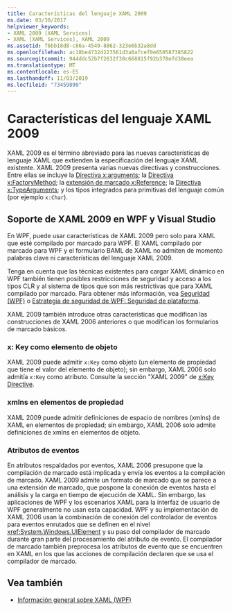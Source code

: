 ```yaml
---
title: Características del lenguaje XAML 2009
ms.date: 03/30/2017
helpviewer_keywords:
- XAML 2009 [XAML Services]
- XAML [XAML Services], XAML 2009
ms.assetid: f6bb18d8-c86a-4549-8862-323e6b32a8dd
ms.openlocfilehash: ac18be4732d223561d3a0afcef0e650587385822
ms.sourcegitcommit: 944ddc52b7f2632f30c668815f92b378efd38eea
ms.translationtype: MT
ms.contentlocale: es-ES
ms.lasthandoff: 11/03/2019
ms.locfileid: "73459890"
---
```

# <a name="xaml-2009-language-features"></a>Características del lenguaje XAML 2009
XAML 2009 es el término abreviado para las nuevas características de lenguaje XAML que extienden la especificación del lenguaje XAML existente. XAML 2009 presenta varias nuevas directivas y construcciones. Entre ellas se incluye la [Directiva x:arguments](x-arguments-directive.md); la [Directiva x:FactoryMethod](x-factorymethod-directive.md); la [extensión de marcado x:Reference](x-reference-markup-extension.md); la [Directiva x:TypeArguments](x-typearguments-directive.md); y los tipos integrados para primitivas del lenguaje común (por ejemplo `x:Char`).  
  
<a name="xaml_2009_support_in_wpf_and_visual_studio"></a>   
## <a name="xaml-2009-support-in-wpf-and-visual-studio"></a>Soporte de XAML 2009 en WPF y Visual Studio  
 En WPF, puede usar características de XAML 2009 pero solo para XAML que esté compilado por marcado para WPF. El XAML compilado por marcado para WPF y el formulario BAML de XAML no admiten de momento palabras clave ni características del lenguaje XAML 2009.  
  
 Tenga en cuenta que las técnicas existentes para cargar XAML dinámico en WPF también tienen posibles restricciones de seguridad y acceso a los tipos CLR y al sistema de tipos que son más restrictivas que para XAML compilado por marcado. Para obtener más información, vea [Seguridad (WPF)](../wpf/security-wpf.md) o [Estrategia de seguridad de WPF: Seguridad de plataforma](../wpf/wpf-security-strategy-platform-security.md).  
  
 XAML 2009 también introduce otras características que modifican las construcciones de XAML 2006 anteriores o que modifican los formularios de marcado básicos.  
  
### <a name="xkey-as-an-object-element"></a>x: Key como elemento de objeto  
 XAML 2009 puede admitir `x:Key` como objeto (un elemento de propiedad que tiene el valor del elemento de objeto); sin embargo, XAML 2006 solo admitía `x:Key` como atributo. Consulte la sección "XAML 2009" de [x:Key Directive](x-key-directive.md).  
  
### <a name="xmlns-on-property-elements"></a>xmlns en elementos de propiedad  
 XAML 2009 puede admitir definiciones de espacio de nombres (xmlns) de XAML en elementos de propiedad; sin embargo, XAML 2006 solo admite definiciones de xmlns en elementos de objeto.  
  
### <a name="event-attributes"></a>Atributos de eventos  
 En atributos respaldados por eventos, XAML 2006 presupone que la compilación de marcado está implicada y envía los eventos a la compilación de marcado. XAML 2009 admite un formato de marcado que se parece a una extensión de marcado, que pospone la conexión de eventos hasta el análisis y la carga en tiempo de ejecución de XAML. Sin embargo, las aplicaciones de WPF y los escenarios XAML para la interfaz de usuario de WPF generalmente no usan esta capacidad. WPF y su implementación de XAML 2006 usan la combinación de conexión del controlador de eventos para eventos enrutados que se definen en el nivel <xref:System.Windows.UIElement> y su paso del compilador de marcado durante gran parte del procesamiento del atributo de evento. El compilador de marcado también preprocesa los atributos de evento que se encuentren en XAML en los que las acciones de compilación declaren que se usa el compilador de marcado.  
  
## <a name="see-also"></a>Vea también

- [Información general sobre XAML (WPF)](../../desktop-wpf/fundamentals/xaml.md)

